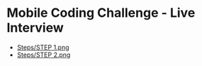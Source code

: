 # Mobile Coding Challenge - Live Interview

* [Steps/STEP 1.png](Steps/STEP%201.png)
* [Steps/STEP 2.png](/Steps/STEP%202.png)